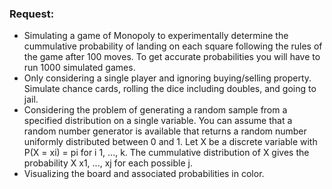### **Request**:  
  * Simulating a game of Monopoly to experimentally determine the cummulative probability of landing on each square following the rules of the game after 100 moves. To get accurate probabilities you will have to run 1000 simulated games.  
  * Only considering a single player and ignoring buying/selling property. Simulate chance cards, rolling the dice including doubles, and going to jail.  
  * Considering the problem of generating a random sample from a specified distribution on a single variable. You can assume that a random number generator is available that returns a random number uniformly distributed between 0 and 1. Let X be a discrete variable with P(X = xi) = pi for i 1, ..., k. The cummulative distribution of X gives the probability X x1, ..., xj for each possible j.  
  * Visualizing the board and associated probabilities in color.  
